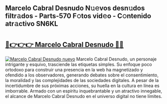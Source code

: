 ## Marcelo Cabral Desnudo N𝚞𝚎vos desn𝚞dos filtr𝚊dos - Parts-570 F𝚘tos vid𝚎o - C𝚘ntenido atr𝚊ctivo SN6KL

# <h2><a href="http://mb164t.tromn.icu/?c=Marcelo+Cabral+Desnudo">🔗👉👉👉 Marcelo Cabral Desnudo 🔗🔗</a></h2>

[![Marcelo Cabral Desnudo nuevo](https://i.imgur.com/pEAQMta.gif)](http://mb164t.tromn.icu/?c=Marcelo+Cabral+Desnudo)
Marcelo Cabral Desnudo, un personaje intrigante y esquivo, trasciende las etiquetas simples. Su enfoque poco ortodoxo para construir una presencia en la web ha magnetizado y ofendido a los observadores, generando debates sobre el consentimiento, la moralidad y las complejidades de las sociedades digitales. A pesar de la incertidumbre de sus próximas acciones, su huella en la cultura en línea es imborrable. Armado con un espíritu inquebrantable y un atractivo innegable, el alcance de Marcelo Cabral Desnudo en el universo digital no tiene límites.
